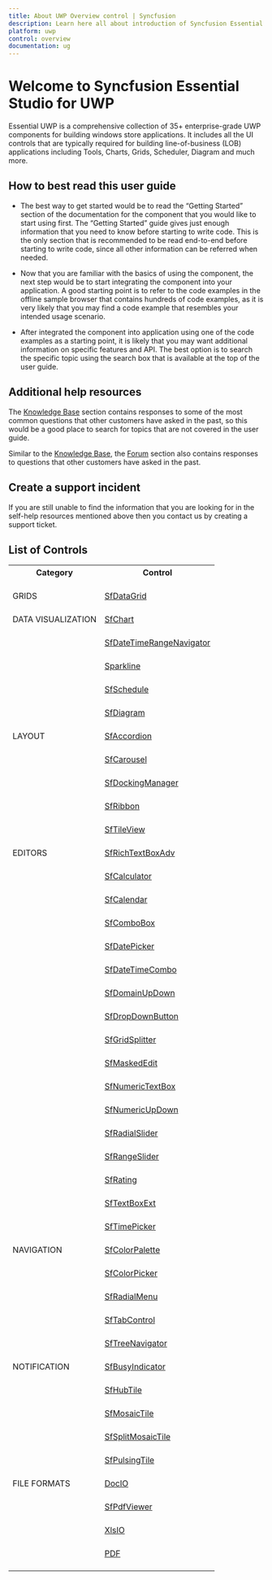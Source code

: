 ```yaml
---
title: About UWP Overview control | Syncfusion
description: Learn here all about introduction of Syncfusion Essential Studio for UWP, its controls, features and more.
platform: uwp
control: overview
documentation: ug
---
```


# Welcome to Syncfusion Essential Studio for UWP

Essential UWP is a comprehensive collection of 35+ enterprise-grade UWP components for building windows store applications. It includes all the UI controls that are typically required for building line-of-business (LOB) applications including Tools, Charts, Grids, Scheduler, Diagram and much more.

## How to best read this user guide

* The best way to get started would be to read the “Getting Started” section of the documentation for the component that you would like to start using first. The “Getting Started” guide gives just enough information that you need to know before starting to write code. This is the only section that is recommended to be read end-to-end before starting to write code, since all other information can be referred when needed.

* Now that you are familiar with the basics of using the component, the next step would be to start integrating the component into your application. A good starting point is to refer to the code examples in the offline sample browser that contains hundreds of code examples, as it is very likely that you may find a code example that resembles your intended usage scenario.

* After integrated the component into application using one of the code examples as a starting point, it is likely that you may want additional information on specific features and API. The best option is to search the specific topic using the search box that is available at the top of the user guide.

## Additional help resources

The [Knowledge Base](https://support.syncfusion.com/kb/cross-platforms/category/80) section contains responses to some of the most common questions that other customers have asked in the past, so this would be a good place to search for topics that are not covered in the user guide.

Similar to the [Knowledge Base](https://support.syncfusion.com/kb/cross-platforms/category/80), the [Forum](https://www.syncfusion.com/forums/uwp) section also contains responses to questions that other customers have asked in the past.

## Create a support incident

If you are still unable to find the information that you are looking for in the self-help resources mentioned above then you contact us by creating a support ticket.

## List of Controls

<table>
	<tr>
		<th>
			Category<br/><br/>
		</th>
		<th>
			Control<br/><br/>
		</th>
	</tr>
	<tr>
		<td>
			GRIDS<br/><br/>
		</td>
		<td>
			<a href="/uwp/datagrid/getting-started">SfDataGrid </a><br/><br/>
		</td>
	</tr>
	<tr>
		<td>
			DATA VISUALIZATION<br/><br/>
		</td>
		<td>
			<a href="/uwp/charts/getting-started">SfChart</a><br/><br/>
		</td>
	</tr>
	<tr>
		<td>
			<br/><br/>
		</td>
		<td>
			<a href="/uwp/range-selector/getting-started">SfDateTimeRangeNavigator</a><br/><br/>
		</td>
	</tr>
	<tr>
		<td>
			<br/><br/>
		</td>
		<td>
			<a href="/uwp/sparkline/getting-started">Sparkline</a><br/><br/>
		</td>
	</tr>
	<tr>
		<td>
			<br/><br/>
		</td>
		<td>
			<a href="/uwp/scheduler/getting-started">SfSchedule</a><br/><br/>
		</td>
	</tr>
	<tr>
		<td>
			<br/><br/>
		</td>
		<td>
			<a href="/uwp/diagram/getting-started">SfDiagram</a><br/><br/>
		</td>
	</tr>
	<tr>
		<td>
			LAYOUT<br/><br/>
		</td>
		<td>
			<a href="/uwp/accordion/getting-started">SfAccordion</a><br/><br/>
		</td>
	</tr>
	<tr>
		<td>
			<br/><br/>
		</td>
		<td>
			<a href="/uwp/carousel/getting-started">SfCarousel</a><br/><br/>
		</td>
	</tr>
	<tr>
		<td>
			<br/><br/>
		</td>
		<td>
			<a href="/uwp/docking/getting-started">SfDockingManager</a><br/><br/>
		</td>
	</tr>
	<tr>
		<td>
			<br/><br/>
		</td>
		<td>
			<a href="/uwp/ribbon/getting-started">SfRibbon</a><br/><br/>
		</td>
	</tr>
	<tr>
		<td>
			<br/><br/>
		</td>
		<td>
			<a href="/uwp/tile-view/getting-started">SfTileView</a><br/><br/>
		</td>
	</tr>
	<tr>
		<td>
			EDITORS<br/><br/>
		</td>
		<td>
			<a href="/uwp/richtextbox/getting-started">SfRichTextBoxAdv</a><br/><br/>
		</td>
	</tr>
	<tr>
		<td>
			<br/><br/>
		</td>
		<td>
			<a href="/uwp/calculator/getting-started">SfCalculator</a><br/><br/>
		</td>
	</tr>
	<tr>
		<td>
			<br/><br/>
		</td>
		<td>
			<a href="/uwp/calendar/getting-started">SfCalendar</a><br/><br/>
		</td>
	</tr>
	<tr>
		<td>
			<br/><br/>
		</td>
		<td>
			<a href="/uwp/combobox/getting-started">SfComboBox</a><br/><br/>
		</td>
	</tr>
	<tr>
		<td>
			<br/><br/>
		</td>
		<td>
			<a href="/uwp/datepicker/getting-started">SfDatePicker</a><br/><br/>
		</td>
	</tr>
	<tr>
		<td>
			<br/><br/>
		</td>
		<td>
			<a href="/uwp/datetimepicker/getting-started">SfDateTimeCombo</a><br/><br/>
		</td>
	</tr>
	<tr>
		<td>
			<br/><br/>
		</td>
		<td>
			<a href="/uwp/domain-updown/getting-started">SfDomainUpDown</a><br/><br/>
		</td>
	</tr>
	<tr>
		<td>
			<br/><br/>
		</td>
		<td>
			<a href="/uwp/dropdown-button/getting-started">SfDropDownButton</a><br/><br/>
		</td>
	</tr>
	<tr>
		<td>
			<br/><br/>
		</td>
		<td>
			<a href="/uwp/grid-splitter/getting-started">SfGridSplitter</a><br/><br/>
		</td>
	</tr>
	<tr>
		<td>
			<br/><br/>
		</td>
		<td>
			<a href="/uwp/masked-textbox/getting-started">SfMaskedEdit</a><br/><br/>
		</td>
	</tr>
	<tr>
		<td>
			<br/><br/>
		</td>
		<td>
			<a href="/uwp/numeric-textbox/getting-started">SfNumericTextBox</a><br/><br/>
		</td>
	</tr>
	<tr>
		<td>
			<br/><br/>
		</td>
		<td>
			<a href="/uwp/numeric-updown/getting-started">SfNumericUpDown</a><br/><br/>
		</td>
	</tr>
	<tr>
		<td>
			<br/><br/>
		</td>
		<td>
			<a href="/uwp/radial-slider/getting-started">SfRadialSlider</a><br/><br/>
		</td>
	</tr>
	<tr>
		<td>
			<br/><br/>
		</td>
		<td>
			<a href="/uwp/range-slider/getting-started">SfRangeSlider</a><br/><br/>
		</td>
	</tr>
	<tr>
		<td>
			<br/><br/>
		</td>
		<td>
			<a href="/uwp/rating/getting-started">SfRating</a><br/><br/>
		</td>
	</tr>
	<tr>
		<td>
			<br/><br/>
		</td>
		<td>
			<a href="/uwp/autocomplete/getting-started">SfTextBoxExt</a><br/><br/>
		</td>
	</tr>
	<tr>
		<td>
			<br/><br/>
		</td>
		<td>
			<a href="/uwp/timepicker/getting-started">SfTimePicker</a><br/><br/>
		</td>
	</tr>
	<tr>
		<td>
			NAVIGATION<br/><br/>
		</td>
		<td>
			<a href="/uwp/color-palette/getting-started">SfColorPalette</a><br/><br/>
		</td>
	</tr>
	<tr>
		<td>
			<br/><br/>
		</td>
		<td>
			<a href="/uwp/color-picker/getting-started">SfColorPicker</a><br/><br/>
		</td>
	</tr>
	<tr>
		<td>
			<br/><br/>
		</td>
		<td>
			<a href="/uwp/radial-menu/getting-started">SfRadialMenu</a><br/><br/>
		</td>
	</tr>
	<tr>
		<td>
			<br/><br/>
		</td>
		<td>
			<a href="/uwp/tab-control/getting-started">SfTabControl</a><br/><br/>
		</td>
	</tr>
	<tr>
		<td>
			<br/><br/>
		</td>
		<td>
			<a href="/uwp/tree-navigator/getting-started">SfTreeNavigator</a><br/><br/>
		</td>
	</tr>
	<tr>
		<td>
			NOTIFICATION<br/><br/>
		</td>
		<td>
			<a href="/uwp/busy-indicator/getting-started">SfBusyIndicator</a><br/><br/>
		</td>
	</tr>
	<tr>
		<td>
			<br/><br/>
		</td>
		<td>
			<a href="https://help.syncfusion.com/uwp/hub-tile/sfhubtile">SfHubTile</a><br/><br/>
		</td>
	</tr>
	<tr>
		<td>
			<br/><br/>
		</td>
		<td>
			<a href="https://help.syncfusion.com/uwp/hub-tile/sfmosaictile">SfMosaicTile</a><br/><br/>
		</td>
	</tr>
	<tr>
		<td>
			<br/><br/>
		</td>
		<td>
			<a href="https://help.syncfusion.com/uwp/hub-tile/sfsplitmosaictile">SfSplitMosaicTile</a><br/><br/>
		</td>
	</tr>
	<tr>
		<td>
			<br/><br/>
		</td>
		<td>
			<a href="https://help.syncfusion.com/uwp/hub-tile/sfpulsingtile">SfPulsingTile</a><br/><br/>
		</td>
	</tr>
	<tr>
		<td>
			FILE FORMATS<br/><br/>
		</td>
		<td>
			<a href="/word-library/net/overview">DocIO</a><br/><br/>
		</td>
	</tr>
	<tr>
		<td>
			<br/><br/>
		</td>
		<td>
			<a href="/uwp/pdf-viewer/getting-started">SfPdfViewer</a><br/><br/>
		</td>
	</tr>
	<tr>
		<td>
			<br/><br/>
		</td>
		<td>
			<a href="/excel-library/net/overview">XlsIO</a><br/><br/>
		</td>
	</tr>
	<tr>
		<td>
			<br/><br/>
		</td>
		<td>
			<a href="/pdf-library/net/overview">PDF</a><br/><br/>
		</td>
	</tr>
</table>
